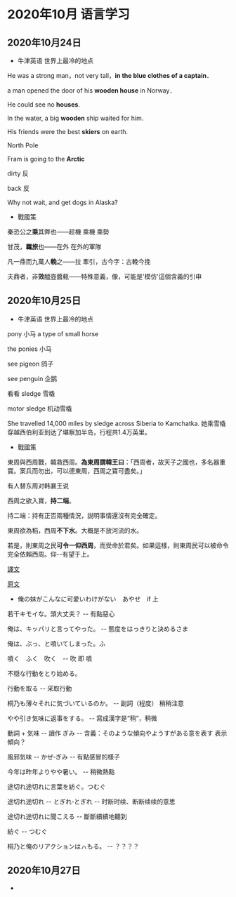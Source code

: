 # 2020年10月 语言学习

## 2020年10月24日

- 牛津英语 世界上最冷的地点

He was a strong man，not very tall，**in the blue clothes of a captain**．

a man opened the door of his **wooden house** in Norway．

He could see no **houses**.

In the water, a big **wooden** ship waited for him.

His friends were the best **skiers** on earth.

North Pole

Fram is going to the **Arctic**

dirty 反

back 反

Why not wait, and get dogs in Alaska?

- 戰國策

秦恐公之**乘**其弊也——趁機 乘機 乘勢

甘茂，**羈旅**也——在外 在外的軍隊

凡一鼎而九萬人**輓**之——拉 牽引，古今字：古輓今挽

夫鼎者，非**效**醯壺醬甀——特殊意義，像，可能是'模仿'這個含義的引申

## 2020年10月25日

- 牛津英语 世界上最冷的地点

pony 小马 a type of small horse

the ponies 小马

see pigeon 鸽子

see penguin 企鹅

看看 sledge 雪橇

motor sledge 机动雪橇

She travelled 14,000 miles by sledge across Siberia to Kamchatka. 她乘雪橇穿越西伯利亚到达了堪察加半岛，行程共1.4万英里。

- 戰國策

東周與西周戰，韓救西周。**為東周謂韓王曰**：「西周者，故天子之國也，多名器重寶。案兵而勿出，可以德東周，西周之寶可盡矣。」

有人替东周对韩襄王说

西周之欲入寶，**持二端**。

持二端：持有正否兩種情況，説明事情還沒有完全確定。

東周欲為稻，西周**不下水**。大概是不放河流的水。

若是，則東周之民**可令一仰西周**，而受命於君矣。如果這樣，則東周民可以被命令完全依賴西周。仰--有望于上。

<a href="https://so.gushiwen.org/guwen/bookv_46653FD803893E4F72E94963953AE045.aspx">譯文</a>

<a href="https://ctext.org/zhan-guo-ce/dong-zhou">原文</a>

- 俺の妹がこんなに可愛いわけがない　あやせ　if 上

若干キモイな。頭大丈夫？ -- 有點惡心

俺は、キッパリと言ってやった。 -- 態度をはっきりと決めるさま

俺は、ぶっ、と噴いてしまった。ふ

噴く　ふく　吹く　-- 吹 即 噴

不穏な行動をとり始める。

行動を取る -- 采取行動

桐乃も薄々それに気づいているのか。 -- 副詞（程度） 稍稍注意

やや引き気味に返事をする。 -- 寫成漢字是“稍”，稍微

動詞 + 気味 -- 讀作 ぎみ -- 含義：そのような傾向やようすがある意を表す 表示傾向？

風邪気味 -- かぜ‐ぎみ -- 有點感冒的樣子

今年は昨年よりやや暑い。 -- 稍微熱點

途切れ途切れに言葉を紡ぐ。つむぐ

途切れ途切れ -- とぎれ‐とぎれ -- 时断时续、断断续续的意思

途切れ途切れに聞こえる -- 斷斷續續地聽到

紡ぐ -- つむぐ

桐乃と俺のリアクションはㇵもる。 -- ？？？？

## 2020年10月27日

- 